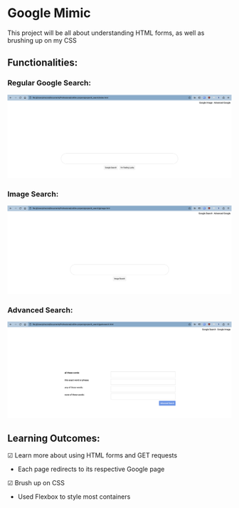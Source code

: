 # Google Mimic

This project will be all about understanding HTML forms, as well as brushing up on my CSS

## Functionalities:

### Regular Google Search:

![Regular page](images/regular.png)

### Image Search:

![Image search](images/image.png)

### Advanced Search:

![Advanced search](images/advanced.png)

## Learning Outcomes:

☑ Learn more about using HTML forms and GET requests

- Each page redirects to its respective Google page

☑ Brush up on CSS

- Used Flexbox to style most containers
